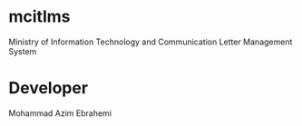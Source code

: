 # mcitlms

Ministry of Information Technology and Communication Letter Management System

# Developer

Mohammad Azim Ebrahemi
